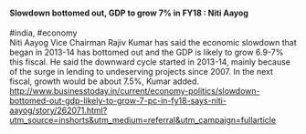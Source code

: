 
#### Slowdown bottomed out, GDP to grow 7% in FY18 : Niti Aayog
#india, #economy  
Niti Aayog Vice Chairman Rajiv Kumar has said the economic slowdown that began in 2013-14 has bottomed out and the GDP is likely to grow 6.9-7% this fiscal. He said the downward cycle started in 2013-14, mainly because of the surge in lending to undeserving projects since 2007. In the next fiscal, growth would be about 7.5%, Kumar added.  
http://www.businesstoday.in/current/economy-politics/slowdown-bottomed-out-gdp-likely-to-grow-7-pc-in-fy18-says-niti-aayog/story/262071.html?utm_source=inshorts&utm_medium=referral&utm_campaign=fullarticle
